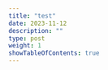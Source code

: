 ```yaml
---
title: "test"
date: 2023-11-12
description: ""
type: post
weight: 1
showTableOfContents: true
---
```



